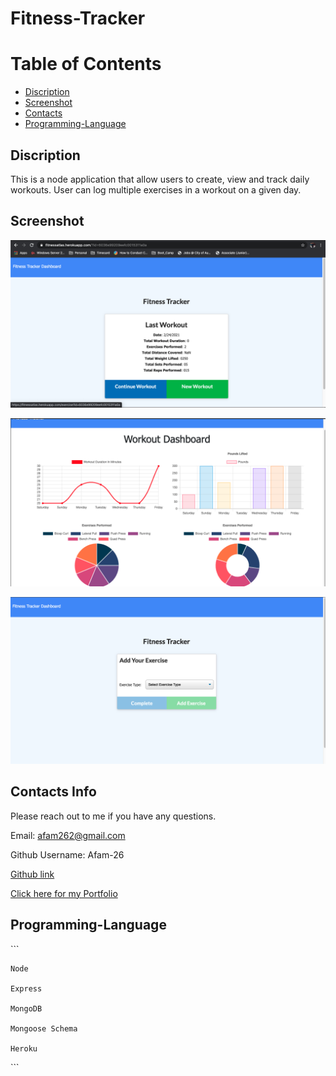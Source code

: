 # Fitness-Tracker

# Table of Contents  

* [Discription](#discription)
* [Screenshot](#screenshot)   
* [Contacts](#contacts)
* [Programming-Language](#programming-language)


## Discription   

This is a node application that allow users to create, view and track daily workouts. User can log multiple exercises in a workout on a given day. 


## Screenshot

![Front page](./assets/1st.png)

![Front page](./assets/3rd.png)

![Front page](./assets/4th.png)

 
## Contacts Info

Please reach out to me if you have any questions.

Email: afam262@gmail.com

Github Username: Afam-26

[Github link](https://github.com/Afam-26/Fitness-Tracker.git) 

[Click here for my Portfolio](https://afam-26.github.io/)


## Programming-Language 
\`\`\`

    Node

    Express

    MongoDB 

    Mongoose Schema

    Heroku
\`\`\`